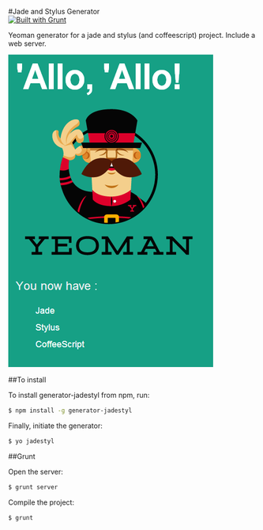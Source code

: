 #Jade and Stylus  Generator  
[![Built with Grunt](https://cdn.gruntjs.com/builtwith.png)](http://gruntjs.com/)

Yeoman generator for a jade and stylus (and coffeescript) project.
Include a web server.

![](https://raw.githubusercontent.com/cedced19/generator-jadestyl/master/demo.png)

##To install

To install generator-jadestyl from npm, run:

```bash
$ npm install -g generator-jadestyl
```

Finally, initiate the generator:

```bash
$ yo jadestyl
```

##Grunt

Open the server:

```bash
$ grunt server
```

Compile the project:

```bash
$ grunt
```
